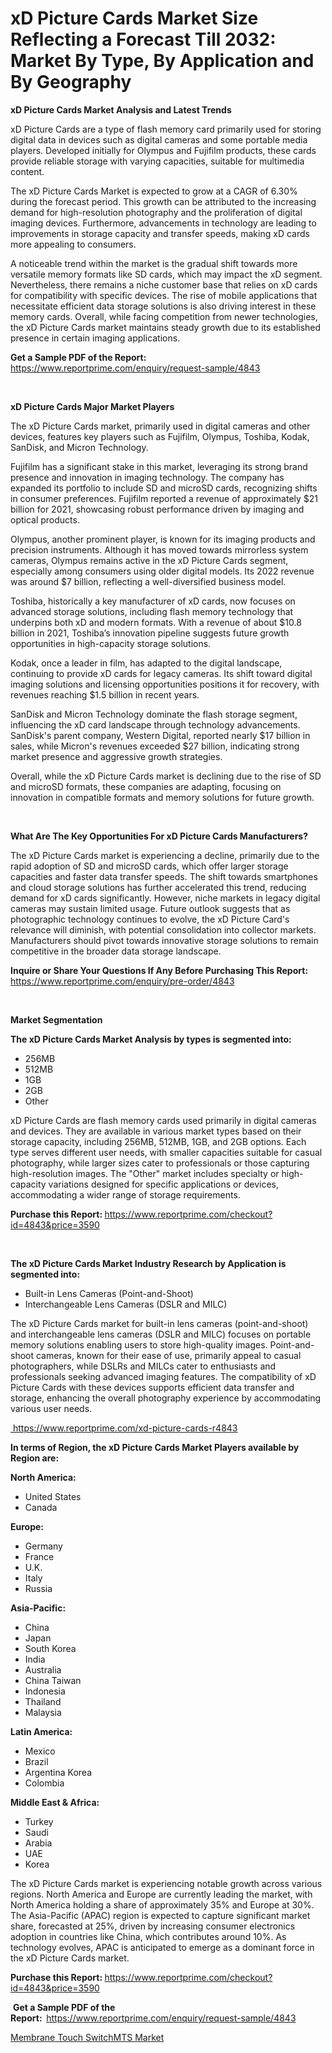 <p><h1>xD Picture Cards Market Size Reflecting a Forecast Till 2032: Market By Type, By Application and By Geography</h1></p><p><strong>xD Picture Cards Market Analysis and Latest Trends</strong></p>
<p><p>xD Picture Cards are a type of flash memory card primarily used for storing digital data in devices such as digital cameras and some portable media players. Developed initially for Olympus and Fujifilm products, these cards provide reliable storage with varying capacities, suitable for multimedia content. </p><p>The xD Picture Cards Market is expected to grow at a CAGR of 6.30% during the forecast period. This growth can be attributed to the increasing demand for high-resolution photography and the proliferation of digital imaging devices. Furthermore, advancements in technology are leading to improvements in storage capacity and transfer speeds, making xD cards more appealing to consumers. </p><p>A noticeable trend within the market is the gradual shift towards more versatile memory formats like SD cards, which may impact the xD segment. Nevertheless, there remains a niche customer base that relies on xD cards for compatibility with specific devices. The rise of mobile applications that necessitate efficient data storage solutions is also driving interest in these memory cards. Overall, while facing competition from newer technologies, the xD Picture Cards market maintains steady growth due to its established presence in certain imaging applications.</p></p>
<p><strong>Get a Sample PDF of the Report:&nbsp;</strong> <a href="https://www.reportprime.com/enquiry/request-sample/4843?utm_campaign=3038&utm_medium=2&utm_source=Github&utm_content=ia&utm_term=19032025&utm_id=xd-picture-cards">https://www.reportprime.com/enquiry/request-sample/4843</a></p>
<p>&nbsp;</p>
<p><strong>xD Picture Cards Major Market Players</strong></p>
<p><p>The xD Picture Cards market, primarily used in digital cameras and other devices, features key players such as Fujifilm, Olympus, Toshiba, Kodak, SanDisk, and Micron Technology. </p><p>Fujifilm has a significant stake in this market, leveraging its strong brand presence and innovation in imaging technology. The company has expanded its portfolio to include SD and microSD cards, recognizing shifts in consumer preferences. Fujifilm reported a revenue of approximately $21 billion for 2021, showcasing robust performance driven by imaging and optical products.</p><p>Olympus, another prominent player, is known for its imaging products and precision instruments. Although it has moved towards mirrorless system cameras, Olympus remains active in the xD Picture Cards segment, especially among consumers using older digital models. Its 2022 revenue was around $7 billion, reflecting a well-diversified business model.</p><p>Toshiba, historically a key manufacturer of xD cards, now focuses on advanced storage solutions, including flash memory technology that underpins both xD and modern formats. With a revenue of about $10.8 billion in 2021, Toshiba’s innovation pipeline suggests future growth opportunities in high-capacity storage solutions.</p><p>Kodak, once a leader in film, has adapted to the digital landscape, continuing to provide xD cards for legacy cameras. Its shift toward digital imaging solutions and licensing opportunities positions it for recovery, with revenues reaching $1.5 billion in recent years.</p><p>SanDisk and Micron Technology dominate the flash storage segment, influencing the xD card landscape through technology advancements. SanDisk's parent company, Western Digital, reported nearly $17 billion in sales, while Micron's revenues exceeded $27 billion, indicating strong market presence and aggressive growth strategies.</p><p>Overall, while the xD Picture Cards market is declining due to the rise of SD and microSD formats, these companies are adapting, focusing on innovation in compatible formats and memory solutions for future growth.</p></p>
<p>&nbsp;</p>
<p><strong>What Are The Key Opportunities For xD Picture Cards Manufacturers?</strong></p>
<p><p>The xD Picture Cards market is experiencing a decline, primarily due to the rapid adoption of SD and microSD cards, which offer larger storage capacities and faster data transfer speeds. The shift towards smartphones and cloud storage solutions has further accelerated this trend, reducing demand for xD cards significantly. However, niche markets in legacy digital cameras may sustain limited usage. Future outlook suggests that as photographic technology continues to evolve, the xD Picture Card's relevance will diminish, with potential consolidation into collector markets. Manufacturers should pivot towards innovative storage solutions to remain competitive in the broader data storage landscape.</p></p>
<p><strong>Inquire or Share Your Questions If Any Before Purchasing This Report:</strong> <a href="https://www.reportprime.com/enquiry/pre-order/4843?utm_campaign=3038&utm_medium=2&utm_source=Github&utm_content=ia&utm_term=19032025&utm_id=xd-picture-cards">https://www.reportprime.com/enquiry/pre-order/4843</a></p>
<p>&nbsp;</p>
<p><strong>Market Segmentation</strong></p>
<p><strong>The xD Picture Cards Market Analysis by types is segmented into:</strong></p>
<p><ul><li>256MB</li><li>512MB</li><li>1GB</li><li>2GB</li><li>Other</li></ul></p>
<p><p>xD Picture Cards are flash memory cards used primarily in digital cameras and devices. They are available in various market types based on their storage capacity, including 256MB, 512MB, 1GB, and 2GB options. Each type serves different user needs, with smaller capacities suitable for casual photography, while larger sizes cater to professionals or those capturing high-resolution images. The "Other" market includes specialty or high-capacity variations designed for specific applications or devices, accommodating a wider range of storage requirements.</p></p>
<p><strong>Purchase this Report:&nbsp;</strong><a href="https://www.reportprime.com/checkout?id=4843&price=3590&utm_campaign=3038&utm_medium=2&utm_source=Github&utm_content=ia&utm_term=19032025&utm_id=xd-picture-cards">https://www.reportprime.com/checkout?id=4843&price=3590</a></p>
<p>&nbsp;</p>
<p><strong>The xD Picture Cards Market Industry Research by Application is segmented into:</strong></p>
<p><ul><li>Built-in Lens Cameras (Point-and-Shoot)</li><li>Interchangeable Lens Cameras (DSLR and MILC)</li></ul></p>
<p><p>The xD Picture Cards market for built-in lens cameras (point-and-shoot) and interchangeable lens cameras (DSLR and MILC) focuses on portable memory solutions enabling users to store high-quality images. Point-and-shoot cameras, known for their ease of use, primarily appeal to casual photographers, while DSLRs and MILCs cater to enthusiasts and professionals seeking advanced imaging features. The compatibility of xD Picture Cards with these devices supports efficient data transfer and storage, enhancing the overall photography experience by accommodating various user needs.</p></p>
<p><a href="https://www.reportprime.com/xd-picture-cards-r4843?utm_campaign=3038&utm_medium=2&utm_source=Github&utm_content=ia&utm_term=19032025&utm_id=xd-picture-cards">&nbsp;https://www.reportprime.com/xd-picture-cards-r4843</a></p>
<p><strong>In terms of Region, the xD Picture Cards Market Players available by Region are:</strong></p>
<p>
    <p> <strong> North America: </strong>
        <ul>
            <li>United States</li>
            <li>Canada</li>
        </ul>
        </p> 
    <p> <strong> Europe: </strong>
        <ul>
            <li>Germany</li>
            <li>France</li>
            <li>U.K.</li>
            <li>Italy</li>
            <li>Russia</li>
        </ul>
        </p> 
    <p> <strong> Asia-Pacific: </strong>
        <ul>
            <li>China</li>
            <li>Japan</li>
            <li>South Korea</li>
            <li>India</li>
            <li>Australia</li>
            <li>China Taiwan</li>
            <li>Indonesia</li>
            <li>Thailand</li>
            <li>Malaysia</li>
        </ul>
        </p> 
    <p> <strong> Latin America: </strong>
        <ul>
            <li>Mexico</li>
            <li>Brazil</li>
            <li>Argentina Korea</li>
            <li>Colombia</li>
        </ul>
        </p> 
    <p> <strong> Middle East & Africa: </strong>
        <ul>
            <li>Turkey</li>
            <li>Saudi</li>
            <li>Arabia</li>
            <li>UAE</li>
            <li>Korea</li>
        </ul>
    </p>
    </p>
<p><p>The xD Picture Cards market is experiencing notable growth across various regions. North America and Europe are currently leading the market, with North America holding a share of approximately 35% and Europe at 30%. The Asia-Pacific (APAC) region is expected to capture significant market share, forecasted at 25%, driven by increasing consumer electronics adoption in countries like China, which contributes around 10%. As technology evolves, APAC is anticipated to emerge as a dominant force in the xD Picture Cards market.</p></p>
<p><strong>Purchase this Report: </strong><a href="https://www.reportprime.com/checkout?id=4843&price=3590&utm_campaign=3038&utm_medium=2&utm_source=Github&utm_content=ia&utm_term=19032025&utm_id=xd-picture-cards">https://www.reportprime.com/checkout?id=4843&price=3590</a></p>
<p>&nbsp;<strong>Get a Sample PDF of the Report:&nbsp;&nbsp;</strong><a href="https://www.reportprime.com/enquiry/request-sample/4843?utm_campaign=3038&utm_medium=2&utm_source=Github&utm_content=ia&utm_term=19032025&utm_id=xd-picture-cards">https://www.reportprime.com/enquiry/request-sample/4843</a></p>
<p><strong></strong></p>
<p><p><a href="https://github.com/klaassenmackenzie6/Market-Research-Report-List-1/blob/main/membrane-touch-switchmts-market.md?utm_campaign=3038&utm_medium=2&utm_source=Github&utm_content=ia&utm_term=19032025&utm_id=xd-picture-cards">Membrane Touch SwitchMTS Market</a></p></p>